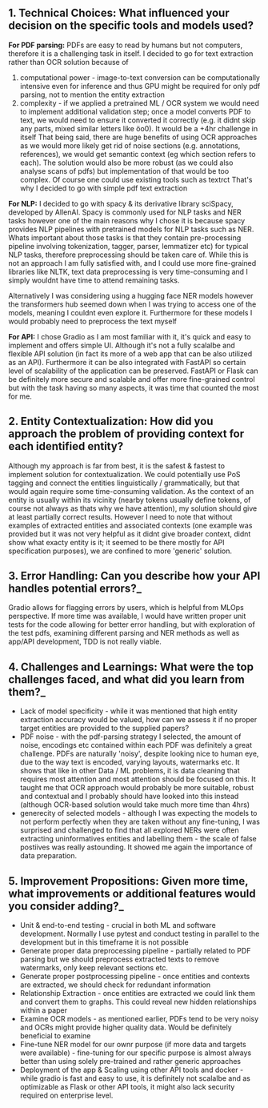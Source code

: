 ## 1. **Technical Choices:** What influenced your decision on the specific tools and models used?
**For PDF parsing:** PDFs are easy to read by humans but not computers, therefore it is a challenging task in itself. I decided to go for text extraction rather than OCR solution  because of
1) computational power - image-to-text conversion can be computationally intensive even for inference and thus GPU might be required for only pdf parsing, not to mention the entity extraction
2) complexity - if we applied a pretrained ML / OCR system we would need to implement additional validation step; once a model converts PDF to text, we would need to ensure it converted it correctly (e.g. it didnt skip any parts, mixed similar letters like öo0). It would be a +4hr challenge in itself
That being said, there are huge benefits of using OCR approaches as we would more likely get rid of noise sections (e.g. annotations, references), we would get semantic context (eg which section refers to each). The solution would also be more robust (as we could also analyse scans of pdfs) but implementation of that would be too complex. Of course one could use existing tools such as textrct That's why I decided to go with simple pdf text extraction

**For NLP:** I decided to go with spacy & its derivative library sciSpacy, developed by AllenAI. Spacy is commonly used for NLP tasks and NER tasks however one of the main reasons why I chose it is because spacy provides NLP pipelines with pretrained models for NLP tasks such as NER. Whats important about those tasks is that they contain pre-processing pipeline involving tokenization, tagger, parser, lemmatizer etc) for typical NLP tasks, therefore preprocessing should be taken care of. While this is not an approach I am fully satisfied with, and I could use more fine-grained libraries like NLTK, text data preprocessing is very time-consuming and I simply wouldnt have time to attend remaining tasks. 

Alternatively I was considering using a hugging face NER models however the transformers hub seemed down when I was trying to access one of the models, meaning I couldnt even explore it. Furthermore for these models I would probably need to preprocess the text myself

**For API:** I chose Gradio as I am most familiar with it, it's quick and easy to implement and offers simple UI. Although it's not a fully scalalbe and flexible API solution (in fact its more of a web app that can be also utilized as an API). Furthermore it can be also integrated with FastAPI so certain level of scalability of the application can be preserved. FastAPI or Flask can be definitely more secure and scalable and offer more fine-grained control but with the task having so many aspects, it was time that counted the most for me.

## 2. **Entity Contextualization:** How did you approach the problem of providing context for each identified entity?
Although my approach is far from best, it is the safest & fastest to implement solution for contextualization. We could potentially use PoS tagging and connect the entities linguistically / grammatically, but that would again require some time-consuming validation. As the context of an entity is usually within its vicinity (nearby tokens usually define tokens, of course not always as thats why we have attention), my solution should give at least partially correct results. However I need to note that without examples of extracted entities and associated contexts (one example was provided but it was not very helpful as it didnt give broader context, didnt show what exacty entity is it; it seemed to be there mostly for API specification purposes), we are confined to more 'generic' solution.


## 3. **Error Handling:** Can you describe how your API handles potential errors?_
Gradio allows for flagging errors by users, which is helpful from MLOps perspective. If more time was available, I would have written proper unit tests for the code allowing for better error handling, but with exploration of the test pdfs, examining different parsing and NER methods as well as app/API development, TDD is not really viable.

## 4. **Challenges and Learnings:** What were the top challenges faced, and what did you learn from them?_
* Lack of model specificity - while it was mentioned that high entity extraction accuracy would be valued, how can we assess it if no proper target entities are provided to the supplied papers? 
* PDF noise - with the pdf-parsing strategy I selected, the amount of noise, encodings etc contained within each PDF was definitely a great challenge. PDFs are naturally 'noisy', despite looking nice to human eye, due to the way text is encoded, varying layouts, watermarks etc. It shows that like in other Data / ML problems, it is data cleaning that requires most attention and most attention should be focused on this. It taught me that OCR approach would probably be more suitable, robust and contextual and I probably should have looked into this instead (although OCR-based solution would take much more time than 4hrs)
* generecity of selected models - although I was expecting the models to not perform perfectly when they are taken without any fine-tuning, I was surprised and challenged to find that all explored NERs were often extracting uninformatives entities and labelling them - the scale of false postiives was really astounding. It showed me again the importance of data preparation.


## 5. **Improvement Propositions:** Given more time, what improvements or additional features would you consider adding?_
* Unit & end-to-end testing - crucial in both ML and software development. Normally I use pytest and conduct testing in parallel to the development but in this timeframe it is not possible
* Generate proper data preprocessing pipeline - partially related to PDF parsing but we should preprocess extracted texts to remove watermarks, only keep relevant sections etc.
* Generate proper postprocessing pipeline - once entities and contexts are extracted, we should check for redundant information
* Relationship Extraction - once entities are extracted we could link them and convert them to graphs. This could reveal new hidden relationships within a paper
* Examine OCR models - as mentioned earlier, PDFs tend to be very noisy and OCRs might provide higher quality data. Would be definitely beneficial to examine
* Fine-tune NER model for our ownr purpose (if more data and targets were available) - fine-tuning for our specific purpose is almost always better than using solely pre-trained and rather generic approaches
* Deployment of the app & Scaling using other API tools and docker - while gradio is fast and easy to use, it is definitely not scalalbe and as optimizable as Flask or other API tools, it might also lack security required on enterprise level.
